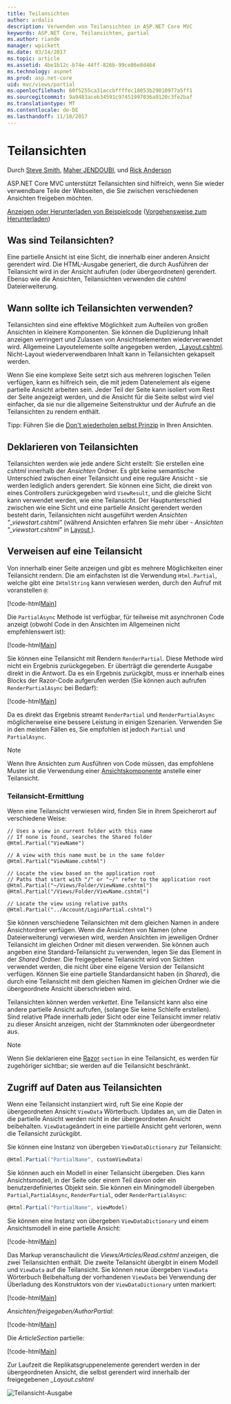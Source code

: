 ```yaml
---
title: Teilansichten
author: ardalis
description: Verwenden von Teilansichten in ASP.NET Core MVC
keywords: ASP.NET Core, Teilansichten, partial
ms.author: riande
manager: wpickett
ms.date: 03/14/2017
ms.topic: article
ms.assetid: 4be1b12c-b74e-44ff-826b-99ce86e8d464
ms.technology: aspnet
ms.prod: asp.net-core
uid: mvc/views/partial
ms.openlocfilehash: 60f5255ca31accbffffec18053b29810977a5ff1
ms.sourcegitcommit: 9a9483aceb34591c97451997036a9120c3fe2baf
ms.translationtype: MT
ms.contentlocale: de-DE
ms.lasthandoff: 11/10/2017
---
```

# <a name="partial-views"></a>Teilansichten

Durch [Steve Smith](https://ardalis.com/), [Maher JENDOUBI](https://twitter.com/maherjend), und [Rick Anderson](https://twitter.com/RickAndMSFT)

ASP.NET Core MVC unterstützt Teilansichten sind hilfreich, wenn Sie wieder verwendbare Teile der Webseiten, die Sie zwischen verschiedenen Ansichten freigeben möchten.

[Anzeigen oder Herunterladen von Beispielcode](https://github.com/aspnet/Docs/tree/master/aspnetcore/mvc/views/partial/sample) ([Vorgehensweise zum Herunterladen](xref:tutorials/index#how-to-download-a-sample))

## <a name="what-are-partial-views"></a>Was sind Teilansichten?

Eine partielle Ansicht ist eine Sicht, die innerhalb einer anderen Ansicht gerendert wird. Die HTML-Ausgabe generiert, die durch Ausführen der Teilansicht wird in der Ansicht aufrufen (oder übergeordneten) gerendert. Ebenso wie die Ansichten, Teilansichten verwenden die *cshtml* Dateierweiterung.

## <a name="when-should-i-use-partial-views"></a>Wann sollte ich Teilansichten verwenden?

Teilansichten sind eine effektive Möglichkeit zum Aufteilen von großen Ansichten in kleinere Komponenten. Sie können die Duplizierung Inhalt anzeigen verringert und Zulassen von Ansichtselementen wiederverwendet wird. Allgemeine Layoutelemente sollte angegeben werden, [_Layout.cshtml](layout.md). Nicht-Layout wiederverwendbaren Inhalt kann in Teilansichten gekapselt werden.

Wenn Sie eine komplexe Seite setzt sich aus mehreren logischen Teilen verfügen, kann es hilfreich sein, die mit jedem Datenelement als eigene partielle Ansicht arbeiten sein. Jeder Teil der Seite kann isoliert vom Rest der Seite angezeigt werden, und die Ansicht für die Seite selbst wird viel einfacher, da sie nur die allgemeine Seitenstruktur und der Aufrufe an die Teilansichten zu rendern enthält.

Tipp: Führen Sie die [Don't wiederholen selbst Prinzip](http://deviq.com/don-t-repeat-yourself/) in Ihren Ansichten.

## <a name="declaring-partial-views"></a>Deklarieren von Teilansichten

Teilansichten werden wie jede andere Sicht erstellt: Sie erstellen eine *cshtml* innerhalb der *Ansichten* Ordner. Es gibt keine semantische Unterschied zwischen einer Teilansicht und eine reguläre Ansicht - sie werden lediglich anders gerendert. Sie können eine Sicht, die direkt von eines Controllers zurückgegeben wird `ViewResult`, und die gleiche Sicht kann verwendet werden, wie eine Teilansicht. Der Hauptunterschied zwischen wie eine Sicht und eine partielle Ansicht gerendert werden besteht darin, Teilansichten nicht ausgeführt werden *Ansichten "_viewstart.cshtml"* (während Ansichten erfahren Sie mehr über - *Ansichten "_viewstart.cshtml"* in [Layout ](layout.md)).

## <a name="referencing-a-partial-view"></a>Verweisen auf eine Teilansicht

Von innerhalb einer Seite anzeigen und gibt es mehrere Möglichkeiten einer Teilansicht rendern. Die am einfachsten ist die Verwendung `Html.Partial`, welche gibt eine `IHtmlString` kann verwiesen werden, durch den Aufruf mit voranstellen `@`:

[!code-html[Main](partial/sample/src/PartialViewsSample/Views/Home/About.cshtml?range=9)]

Die `PartialAsync` Methode ist verfügbar, für teilweise mit asynchronen Code anzeigt (obwohl Code in den Ansichten im Allgemeinen nicht empfehlenswert ist):

[!code-html[Main](partial/sample/src/PartialViewsSample/Views/Home/About.cshtml?range=8)]

Sie können eine Teilansicht mit Rendern `RenderPartial`. Diese Methode wird nicht ein Ergebnis zurückgegeben. Er überträgt die gerenderte Ausgabe direkt in die Antwort. Da es ein Ergebnis zurückgibt, muss er innerhalb eines Blocks der Razor-Code aufgerufen werden (Sie können auch aufrufen `RenderPartialAsync` bei Bedarf):

[!code-html[Main](partial/sample/src/PartialViewsSample/Views/Home/About.cshtml?range=10-12)]

Da es direkt das Ergebnis streamt `RenderPartial` und `RenderPartialAsync` möglicherweise eine bessere Leistung in einigen Szenarien. Verwenden Sie in den meisten Fällen es, Sie empfohlen ist jedoch `Partial` und `PartialAsync`.

> [!NOTE]
> Wenn Ihre Ansichten zum Ausführen von Code müssen, das empfohlene Muster ist die Verwendung einer [Ansichtskomponente](view-components.md) anstelle einer Teilansicht.

### <a name="partial-view-discovery"></a>Teilansicht-Ermittlung

Wenn eine Teilansicht verwiesen wird, finden Sie in ihrem Speicherort auf verschiedene Weise:

```text
// Uses a view in current folder with this name
// If none is found, searches the Shared folder
@Html.Partial("ViewName")

// A view with this name must be in the same folder
@Html.Partial("ViewName.cshtml")

// Locate the view based on the application root
// Paths that start with "/" or "~/" refer to the application root
@Html.Partial("~/Views/Folder/ViewName.cshtml")
@Html.Partial("/Views/Folder/ViewName.cshtml")

// Locate the view using relative paths
@Html.Partial("../Account/LoginPartial.cshtml")
```

Sie können verschiedene Teilansichten mit dem gleichen Namen in andere Ansichtordner verfügen. Wenn die Ansichten von Namen (ohne Dateierweiterung) verwiesen wird, werden Ansichten im jeweiligen Ordner Teilansicht im gleichen Ordner mit diesen verwenden. Sie können auch angeben eine Standard-Teilansicht zu verwenden, legen Sie das Element in der *Shared* Ordner. Die freigegebene Teilansicht wird von Sichten verwendet werden, die nicht über eine eigene Version der Teilansicht verfügen. Können Sie eine partielle Standardansicht haben (in *Shared*), die durch eine Teilansicht mit dem gleichen Namen im gleichen Ordner wie die übergeordnete Ansicht überschrieben wird.

Teilansichten können werden *verkettet*. Eine Teilansicht kann also eine andere partielle Ansicht aufrufen, (solange Sie keine Schleife erstellen). Sind relative Pfade innerhalb jeder Sicht oder eine Teilansicht immer relativ zu dieser Ansicht anzeigen, nicht der Stammknoten oder übergeordneter aus.

> [!NOTE]
> Wenn Sie deklarieren eine [Razor](razor.md) `section` in eine Teilansicht, es werden für zugehöriger sichtbar; sie werden auf die Teilansicht beschränkt.

## <a name="accessing-data-from-partial-views"></a>Zugriff auf Daten aus Teilansichten

Wenn eine Teilansicht instanziiert wird, ruft Sie eine Kopie der übergeordneten Ansicht `ViewData` Wörterbuch. Updates an, um die Daten in die partielle Ansicht werden nicht in der übergeordneten Ansicht beibehalten. `ViewData`geändert in eine partielle Ansicht geht verloren, wenn die Teilansicht zurückgibt.

Sie können eine Instanz von übergeben `ViewDataDictionary` zur Teilansicht:

```csharp
@Html.Partial("PartialName", customViewData)
   ```

Sie können auch ein Modell in einer Teilansicht übergeben. Dies kann Ansichtsmodell, in der Seite oder einem Teil davon oder ein benutzerdefiniertes Objekt sein. Sie können ein Miningmodell übergeben `Partial`,`PartialAsync`, `RenderPartial`, oder `RenderPartialAsync`:

```csharp
@Html.Partial("PartialName", viewModel)
   ```

Sie können eine Instanz von übergeben `ViewDataDictionary` und einem Ansichtsmodell in eine partielle Ansicht:

[!code-html[Main](partial/sample/src/PartialViewsSample/Views/Articles/Read.cshtml?range=15-16)]

Das Markup veranschaulicht die *Views/Articles/Read.cshtml* anzeigen, die zwei Teilansichten enthält. Die zweite Teilansicht übergibt in einem Modell und `ViewData` auf die Teilansicht. Sie können neue übergeben `ViewData` Wörterbuch Beibehaltung der vorhandenen `ViewData` bei Verwendung der Überladung des Konstruktors von der `ViewDataDictionary` unten markiert:

[!code-html[Main](partial/sample/src/PartialViewsSample/Views/Articles/Read.cshtml)]

*Ansichten/freigegeben/AuthorPartial*:

[!code-html[Main](partial/sample/src/PartialViewsSample/Views/Shared/AuthorPartial.cshtml)]

Die *ArticleSection* partielle:

[!code-html[Main](partial/sample/src/PartialViewsSample/Views/Articles/ArticleSection.cshtml)]

Zur Laufzeit die Replikatsgruppenelemente gerendert werden in der übergeordneten Ansicht, die selbst gerendert wird innerhalb der freigegebenen *_Layout.cshtml*

![Teilansicht-Ausgabe](partial/_static/output.png)
